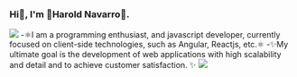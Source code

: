 ### Hi👋, I'm 🚀Harold Navarro🚀. 

<img src="https://res.cloudinary.com/practicaldev/image/fetch/s--rckqv8Sy--/c_imagga_scale,f_auto,fl_progressive,h_420,q_auto,w_1000/https://dev-to-uploads.s3.amazonaws.com/uploads/articles/91yhnh0era2zx9ial7me.png" >
-⚛️I am a programming enthusiast, and javascript developer, currently focused on client-side technologies, such as Angular, Reactjs, etc.⚛️
-✨My ultimate goal is the development of web applications with high scalability and detail and to achieve customer satisfaction. ✨

<img src="https://media1.giphy.com/media/iFmw13LV1hHhViPPWz/200w.webp?cid=ecf05e47peoh523wq6j9hl6cgn1vxsvzo26py7y59w1amn5l&rid=200w.webp&ct=s">
<!--
**Harold219/Harold219** is a ✨ _special_ ✨ repository because its `README.md` (this file) appears on your GitHub profile.

Here are some ideas to get you started:

- 🔭 I’m currently working on ...
- 🌱 I’m currently learning ...
- 👯 I’m looking to collaborate on ...
- 🤔 I’m looking for help with ...
- 💬 Ask me about ...
- 📫 How to reach me: ...
- 😄 Pronouns: ...
- ⚡ Fun fact: ...
-->
